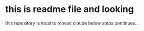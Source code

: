 # this is readme file and looking
this repository is local to moved cloude
below steps
continues...

